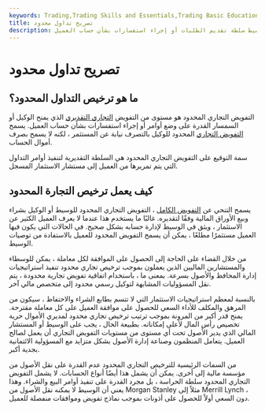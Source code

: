 ```yaml
---
keywords: Trading,Trading Skills and Essentials,Trading Basic Education,Trading Skills
title: تصريح تداول محدود
description: يمنح التفويض التجاري المحدود للوكيل أو الوسيط سلطة تقديم الطلبات أو إجراء استفسارات بشأن حساب العميل.
---
```


# تصريح تداول محدود
## ما هو ترخيص التداول المحدود؟

التفويض التجاري المحدود هو مستوى من التفويض [التجاري التقديري](/discretionaryaccount) الذي يمنح الوكيل أو السمسار القدرة على وضع أوامر أو إجراء استفسارات بشأن حساب العميل. يسمح [التفويض التجاري](/trading-authorization) المحدود للوكيل بالتصرف نيابة عن المستثمر ، لكنه لا يسمح بصرف أموال الحساب.

سمة التوقيع على التفويض التجاري المحدود هي السلطة التقديرية لتنفيذ أوامر التداول التي يتم تمريرها من العميل إلى مستشار الاستثمار المسجل.

## كيف يعمل ترخيص التجارة المحدود

يسمح التنحي عن [التفويض الكامل](/full_trading_authorization) ، التفويض التجاري المحدود للوسيط أو الوكيل بشراء وبيع الأوراق المالية وفقًا لتقديره. غالبًا ما يستخدم هذا عندما لا يعرف العميل الكثير عن الاستثمار ، ويثق في الوسيط لإدارة حسابه بشكل صحيح. في الحالات التي يكون فيها العميل مستثمرًا مطلعًا ، يمكن أن يسمح التفويض المحدود للعميل بالاستفادة من توصيات الوسيط.

من خلال القضاء على الحاجة إلى الحصول على الموافقة لكل معاملة ، يمكن للوسطاء والمستشارين الماليين الذين يعملون بموجب ترخيص تجاري محدود تنفيذ استراتيجيات إدارة المحافظ والأصول بسرعة. بمعنى ما ، باستخدام اتفاقية تفويض تجارية محدودة ، يتم نقل المسؤوليات المشابهة لتوكيل رسمي محدود إلى متخصص مالي آخر.

بالنسبة لمعظم استراتيجيات الاستثمار التي لا تتسم بطابع الشراء والاحتفاظ ، سيكون من المرهق والمكلف للأداء السعي للحصول على موافقة العميل على كل معاملة مقترحة. يمنح قدر أكبر من المرونة بموجب ترتيب ترخيص تجاري محدود لمديري الأموال حرية تخصيص رأس المال لأعلى إمكاناته. بطبيعة الحال ، يجب على الوسيط أو المستشار المالي الذي يدير الأصول تحت أي مستوى من مستويات التفويض التجاري أن يعمل لصالح العميل. يتعامل المنظمون وصناعة إدارة الأصول بشكل متزايد مع المسؤولية الائتمانية بجدية أكبر.

من السمات الرئيسية للترخيص التجاري المحدود عدم القدرة على نقل الأصول من مؤسسة مالية إلى أخرى. يمكن أن يشمل هذا أيضًا أنواع الحسابات. لا يشمل التفويض التجاري المحدود سلطة الحراسة ، بل مجرد القدرة على تنفيذ أوامر البيع والشراء. وهذا يعني أن الوسيط لا يمكنه نقل الأصول من Morgan Stanley مثلاً إلى Merrill Lynch ، دون السعي أولاً للحصول على أذونات بموجب نماذج تفويض وموافقات منفصلة للعميل.

